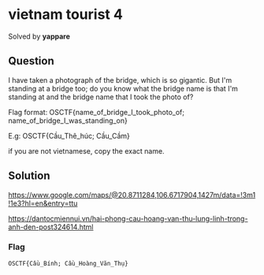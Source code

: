 # vietnam tourist 4
Solved by **yappare**

## Question
I have taken a photograph of the bridge, which is so gigantic. But I'm standing at a bridge too; do you know what the bridge name is that I'm standing at and the bridge name that I took the photo of?

Flag format: OSCTF{name_of_bridge_I_took_photo_of; name_of_bridge_I_was_standing_on}

E.g: OSCTF{Cầu_Thê_húc; Cầu_Cầm}

if you are not vietnamese, copy the exact name.

## Solution
https://www.google.com/maps/@20.8711284,106.6717904,1427m/data=!3m1!1e3?hl=en&entry=ttu

https://dantocmiennui.vn/hai-phong-cau-hoang-van-thu-lung-linh-trong-anh-den-post324614.html

### Flag
`OSCTF{Cầu_Bính; Cầu_Hoàng_Văn_Thụ}`
